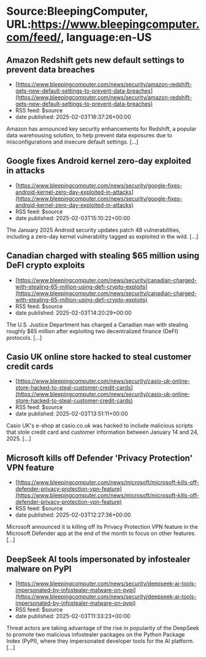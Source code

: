 # Source:BleepingComputer, URL:https://www.bleepingcomputer.com/feed/, language:en-US

## Amazon Redshift gets new default settings to prevent data breaches
 - [https://www.bleepingcomputer.com/news/security/amazon-redshift-gets-new-default-settings-to-prevent-data-breaches](https://www.bleepingcomputer.com/news/security/amazon-redshift-gets-new-default-settings-to-prevent-data-breaches)
 - RSS feed: $source
 - date published: 2025-02-03T16:37:26+00:00

Amazon has announced key security enhancements for Redshift, a popular data warehousing solution, to help prevent data exposures due to misconfigurations and insecure default settings. [...]

## Google fixes Android kernel zero-day exploited in attacks
 - [https://www.bleepingcomputer.com/news/security/google-fixes-android-kernel-zero-day-exploited-in-attacks](https://www.bleepingcomputer.com/news/security/google-fixes-android-kernel-zero-day-exploited-in-attacks)
 - RSS feed: $source
 - date published: 2025-02-03T15:10:22+00:00

The January 2025 Android security updates patch 48 vulnerabilities, including a zero-day kernel vulnerability tagged as exploited in the wild. [...]

## Canadian charged with stealing $65 million using DeFI crypto exploits
 - [https://www.bleepingcomputer.com/news/security/canadian-charged-with-stealing-65-million-using-defi-crypto-exploits](https://www.bleepingcomputer.com/news/security/canadian-charged-with-stealing-65-million-using-defi-crypto-exploits)
 - RSS feed: $source
 - date published: 2025-02-03T14:20:29+00:00

The U.S. Justice Department has charged a Canadian man with stealing roughly $65 million after exploiting two decentralized finance (DeFI) protocols. [...]

## Casio UK online store hacked to steal customer credit cards
 - [https://www.bleepingcomputer.com/news/security/casio-uk-online-store-hacked-to-steal-customer-credit-cards](https://www.bleepingcomputer.com/news/security/casio-uk-online-store-hacked-to-steal-customer-credit-cards)
 - RSS feed: $source
 - date published: 2025-02-03T13:51:11+00:00

Casio UK's e-shop at casio.co.uk was hacked to include malicious scripts that stole credit card and customer information between January 14 and 24, 2025. [...]

## Microsoft kills off Defender 'Privacy Protection' VPN feature
 - [https://www.bleepingcomputer.com/news/microsoft/microsoft-kills-off-defender-privacy-protection-vpn-feature](https://www.bleepingcomputer.com/news/microsoft/microsoft-kills-off-defender-privacy-protection-vpn-feature)
 - RSS feed: $source
 - date published: 2025-02-03T12:27:36+00:00

Microsoft announced it is killing off its Privacy Protection VPN feature in the Microsoft Defender app at the end of the month to focus on other features. [...]

## DeepSeek AI tools impersonated by infostealer malware on PyPI
 - [https://www.bleepingcomputer.com/news/security/deepseek-ai-tools-impersonated-by-infostealer-malware-on-pypi](https://www.bleepingcomputer.com/news/security/deepseek-ai-tools-impersonated-by-infostealer-malware-on-pypi)
 - RSS feed: $source
 - date published: 2025-02-03T11:33:23+00:00

Threat actors are taking advantage of the rise in popularity of the DeepSeek to promote two malicious infostealer packages on the Python Package Index (PyPI), where they impersonated developer tools for the AI platform. [...]

